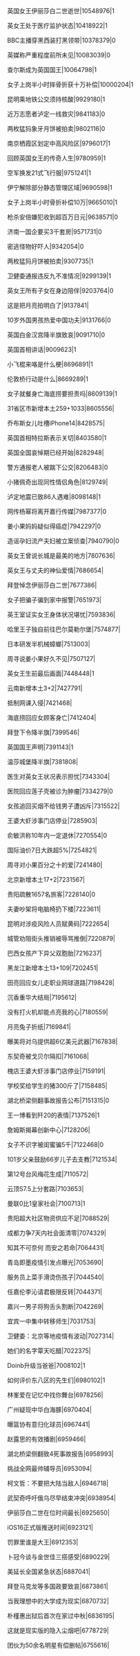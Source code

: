 英国女王伊丽莎白二世逝世|10548976|1

英女王处于医疗监护状态|10418922|1

BBC主播穿黑西装打黑领带|10378379|0

英媒称严重程度前所未见|10083039|0

查尔斯成为英国国王|10064798|1

女子上岗半小时摔骨折获十万补偿|10000204|1

昆明乘地铁公交须持核酸|9929180|1

近万志愿者泸定一线救灾|9841183|0

两枚猛犸象牙月饼被拍卖|9802116|0

南京栖霞区划定中高风险区|9796017|1

回顾英国女王的传奇人生|9780959|1

空军换发21式飞行服|9751241|1

伊宁解除部分静态管理区域|9690598|1

女子上岗半小时骨折补偿10万|9665010|1

枪杀安倍嫌犯收到超百万日元|9638571|0

济南一国企要买3千套房|9571731|0

密逃怪物好吓人|9342054|0

两枚猛犸月饼被拍卖|9307735|1

卫健委通报违反九不准情况|9299139|1

英女王所有子女在身边陪伴|9203764|0

这是把月亮拍明白了|9137841|

10岁外国男孩热爱中国功夫|9131766|0

英国白金汉宫降半旗致哀|9091710|0

英国首相讲话|9009623|1

小飞棍来咯是什么梗|8696891|1

伦敦桥行动是什么|8669289|1

女子就餐身亡海底捞要担责吗|8609139|1

31省区市新增本土259+1033|8605556|

乔布斯女儿吐槽iPhone14|8428575|

英国首相特拉斯表示关切|8403580|1

英国全国哀悼期已经开始|8282948|

警方通报老人被踹下公交|8206483|0

小猪佩奇出现同性情侣角色|8129749|

泸定地震已致86人遇难|8098148|1

网传杨幂将离开嘉行传媒|7987377|0

姜小果妈妈疑似得癌症|7942297|0

造谣孕妇流产夫妇被立案侦查|7940790|0

英女王曾说长城是最美的地方|7807636|

英女王与丈夫的神仙爱情|7686654|

拜登悼念伊丽莎白二世|7677386|

女子把骗子骗到家中报警|7651973|

英王室证实女王身体状况堪忧|7593836|

哈里王子独自前往巴尔莫勒尔堡|7574877|

日本研发半机械蟑螂|7513003|

周寻说姜小果好久不见|7507127|

英女王生前最后画面|7448448|1

云南新增本土3+2|7427791|

抵制网课入侵|7421468|

海底捞回应女顾客身亡|7412404|

拜登下令降半旗|7399546|

英国国王声明|7391143|1

温莎城堡降半旗|7381808|

医生对英女王状况表示担忧|7343304|

医院回应莲子壳被诊为肿瘤|7334279|0

女孩追回买烟不给钱男子遭凶斥|7315522|

王婆大虾涉事门店停业|7285903|

俞敏洪称10年内一定退休|7270554|0

国际油价7日大跌超5%|7254821|

周寻对小果百分之十的爱|7241480|

北京新增本土17+2|7231567|

贵阳疏散1657名旅客|7228140|0

夫妻吵架将电脑椅扔下楼|7223611|

昆明对涉疫风险人员赋黄码|7222654|

城管劝阻街头推销被辱骂推倒|7220879|

巴西女孩产下异父双胞胎|7216237|

黑龙江新增本土13+109|7202451|

田亮回应女儿走职业网球道路|7198428|

沉香重华大结局|7195612|

没有打火机却能点亮我的心|7180559|

月亮兔子折纸|7169841|

曝美将对乌提供超6亿美元武器|7167838|

东契奇被戈贝尔隔扣|7161068|

槐店王婆大虾涉事门店停业|7159191|

学校奖给学生的猪300斤了|7158485|

湖北桥梁侧翻事故报告公布|7151315|0

王一博看到歼20的表情|7137526|1

詹姆斯揭幕创新中心|7128206|

女子不识字被闺蜜骗5千|7122468|0

101岁父亲鼓励66岁儿子去支教|7121534|

第12号台风梅花生成|7110572|

云顶S7.5上分套路|7103653|

曼联0比1皇家社会|7100713|1

贵阳超大社区物资供应不足|7088529|

成都力争7天内社会面清零|7074329|

知其不可奈何 而安之若命|7064431|

青岛即墨疫情引发点曝光|7053690|

服务员上菜手滑烫伤孩子|7044540|

任嘉伦李沁请君极限反转|7044371|

嘉兴一男子将狗舌头割断|7042269|

宜宾一中集中转移师生|7031753|

卫健委：北京等地疫情有波动|7027314|

她们的名字覃天吃醋|7022375|

Doinb升级当爸爸|7008102|1

如何评价东八区的先生们|6980102|1

林峯爱在记忆中找你舞台|6978256|

广州疑现中华白海豚|6970404|

曝篮协有意归化球员|6967441|

赵露思的有效播剧|6959466|

湖北桥梁侧翻致4死事故报告|6958993|

挑战全网最帅辅导员|6953094|

柯文哲：不要把大陆当敌人|6946718|

武契奇呼吁俄乌尽早结束冲突|6938954|

伊丽莎白二世在位时间最长|6925650|

iOS16正式版推送时间|6923121|

罚罪里谁是大王|6912353|

卜冠今谈与金世佳三搭感受|6890229|

美延长全国紧急状态|6887041|

拜登马克龙等多国政要致哀|6873861|

当我理想中的大学成为现实|6870732|

朴槿惠出狱后首次在家过中秋|6836195|

这就是现实版的隐入尘烟吧|6778729|

团伙为50余名明星有偿删帖|6755616|

